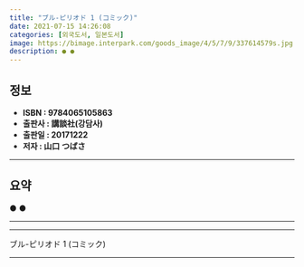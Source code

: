 ```yaml
---
title: "ブル-ピリオド 1 (コミック)"
date: 2021-07-15 14:26:08
categories: [외국도서, 일본도서]
image: https://bimage.interpark.com/goods_image/4/5/7/9/337614579s.jpg
description: ● ●
---
```


## **정보**

- **ISBN : 9784065105863**
- **출판사 : 講談社(강담사)**
- **출판일 : 20171222**
- **저자 : 山口 つばさ**

------



## **요약**

●  ●  

------



------


ブル-ピリオド 1 (コミック) 

------



